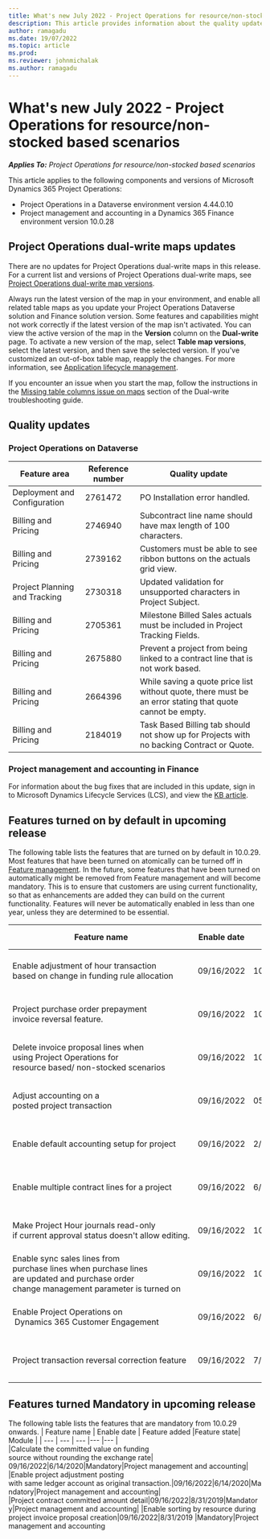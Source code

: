 ```yaml
---
title: What's new July 2022 - Project Operations for resource/non-stocked based scenarios
description: This article provides information about the quality updates that are available in the July 2022 release of Microsoft Dynamics 365 Project Operations for resource/non-stocked based scenarios.
author: ramagadu
ms.date: 19/07/2022
ms.topic: article
ms.prod:
ms.reviewer: johnmichalak 
ms.author: ramagadu
---
```


# What's new July 2022 - Project Operations for resource/non-stocked based scenarios

_**Applies To:** Project Operations for resource/non-stocked based scenarios_

This article applies to the following components and versions of Microsoft Dynamics 365 Project Operations:

- Project Operations in a Dataverse environment version 4.44.0.10
- Project management and accounting in a Dynamics 365 Finance environment version 10.0.28

## Project Operations dual-write maps updates

There are no updates for Project Operations dual-write maps in this release. For a current list and versions of Project Operations dual-write maps, see [Project Operations dual-write map versions](../environment/resource-dual-write-maps.md).

Always run the latest version of the map in your environment, and enable all related table maps as you update your Project Operations Dataverse solution and Finance solution version. Some features and capabilities might not work correctly if the latest version of the map isn't activated. You can view the active version of the map in the **Version** column on the **Dual-write** page. To activate a new version of the map, select **Table map versions**, select the latest version, and then save the selected version. If you've customized an out-of-box table map, reapply the changes. For more information, see [Application lifecycle management](/dynamics365/fin-ops-core/dev-itpro/data-entities/dual-write/app-lifecycle-management).

If you encounter an issue when you start the map, follow the instructions in the [Missing table columns issue on maps](/dynamics365/fin-ops-core/dev-itpro/data-entities/dual-write/dual-write-troubleshooting-finops-upgrades#missing-table-columns-issue-on-maps) section of the Dual-write troubleshooting guide.

## Quality updates

### Project Operations on Dataverse

| Feature area | Reference number | Quality update |
| --- | --- | --- |
| Deployment and Configuration | 2761472 | PO Installation error handled. |
| Billing and Pricing |2746940 | Subcontract line name should have max length of 100 characters. |
| Billing and Pricing |2739162 | Customers must be able to see ribbon buttons on the actuals grid view. |
| Project Planning and Tracking | 2730318 |Updated validation for unsupported characters in Project Subject. |
| Billing and Pricing |2705361 | Milestone Billed Sales actuals must be included in Project Tracking Fields. |
| Billing and Pricing |2675880 | Prevent a project from being linked to a contract line that is not work based. |
| Billing and Pricing |2664396 | While saving a quote price list without quote, there must be an error stating that quote cannot be empty. |
| Billing and Pricing |2184019 | Task Based Billing tab should not show up for Projects with no backing Contract or Quote. |

### Project management and accounting in Finance

For information about the bug fixes that are included in this update, sign in to Microsoft Dynamics Lifecycle Services (LCS), and view the [KB article](https://fix.lcs.dynamics.com/Issue/Details?bugId=694438).

## Features turned on by default in upcoming release

The following table lists the features that are turned on by default in 10.0.29. Most features that have been turned on atomically can be turned off in [Feature management](https://docs.microsoft.com/dynamics365/fin-ops-core/fin-ops/get-started/feature-management/feature-management-overview). In the future, some features that have been turned on automatically might be removed from Feature management and will become mandatory. This is to ensure that customers are using current functionality, so that as enhancements are added they can build on the current functionality. Features will never be automatically enabled in less than one year, unless they are determined to be essential.

| Feature name | Enable date | Feature added |Feature state| Module |
| --- | --- | --- |--- |--- |
|Enable adjustment of hour transaction </br>based on change in funding rule allocation | 09/16/2022 | 10/07/2020| On by default | Project management and accounting|
|Project purchase order prepayment </br>invoice reversal feature.|09/16/2022 |10/06/2021|On by default|Project management and accounting|
|Delete invoice proposal lines when </br>using Project Operations for </br>resource based/ non-stocked scenarios|09/16/2022|10/06/2021|On by default|Project management and accounting|
|Adjust accounting on a </br>posted project transaction|09/16/2022 |05/10/2020|On by default|Project management and accounting|
|Enable default accounting setup for project|09/16/2022|2/19/2020|On by default|Project management and accounting|
|Enable multiple contract lines for a project|09/16/2022|6/29/2020|On by default|Project management and accounting|
|Make Project Hour journals read-only </br>if current approval status doesn't allow editing.|09/16/2022 |10/06/2021|On by default|Project management and accounting|
|Enable sync sales lines from</br>purchase lines when purchase lines</br>are updated and purchase order</br>change management parameter is turned on|09/16/2022|10/07/2020|On by default|Project management and accounting|
|Enable Project Operations on</br> Dynamics 365 Customer Engagement|09/16/2022 |6/29/2020|On by default|Project management and accounting|
|Project transaction reversal correction feature|09/16/2022|7/13/2020|On by default|Project management and accounting|

## Features turned Mandatory in upcoming release

The following table lists the features that are mandatory from 10.0.29 onwards.
| Feature name | Enable date | Feature added |Feature state| Module |
| --- | --- | --- |--- |--- |
|Calculate the committed value on funding </br>source without rounding the exchange rate| 09/16/2022|6/14/2020|Mandatory|Project management and accounting|
|Enable project adjustment posting </br>with same ledger account as original transaction.|09/16/2022|6/14/2020|Mandatory|Project management and accounting|
|Project contract committed amount detail|09/16/2022|8/31/2019|Mandatory|Project management and accounting|
|Enable sorting by resource during </br>project invoice proposal creation|09/16/2022|8/31/2019 |Mandatory|Project management and accounting
